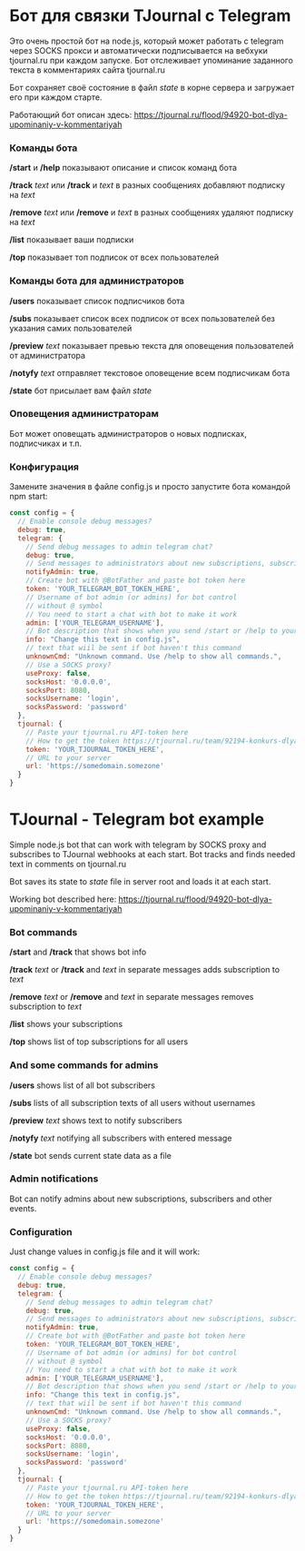 # Бот для связки TJournal с Telegram

Это очень простой бот на node.js, который может работать с telegram через SOCKS прокси и автоматически подписывается на вебхуки tjournal.ru при каждом запуске. Бот отслеживает упоминание заданного текста в комментариях сайта tjournal.ru

Бот сохраняет своё состояние в файл *state* в корне сервера и загружает его при каждом старте.

Работающий бот описан здесь: https://tjournal.ru/flood/94920-bot-dlya-upominaniy-v-kommentariyah

### Команды бота
**/start** и **/help** показывают описание и список команд бота

**/track** *text* или **/track** и *text* в разных сообщениях добавляют подписку на *text*

**/remove** *text* или **/remove** и *text* в разных сообщениях удаляют подписку на *text*

**/list** показывает ваши подписки

**/top** показывает топ подписок от всех пользователей

### Команды бота для администраторов
**/users** показывает список подписчиков бота

**/subs** показывает список всех подписок от всех пользователей без указания самих пользователей

**/preview** *text* показывает превью текста для оповещения пользователей от администратора

**/notyfy** *text* отправляет текстовое оповещение всем подписчикам бота

**/state** бот присылает вам файл *state*

### Оповещения администраторам
Бот может оповещать администраторов о новых подписках, подписчиках и т.п.

### Конфигурация
Замените значения в файле config.js и просто запустите бота командой npm start:

```javascript
const config = {
  // Enable console debug messages?
  debug: true,
  telegram: {
    // Send debug messages to admin telegram chat?
    debug: true,
    // Send messages to administrators about new subscriptions, subscribers etc
    notifyAdmin: true,
    // Create bot with @BotFather and paste bot token here
    token: 'YOUR_TELEGRAM_BOT_TOKEN_HERE',
    // Username of bot admin (or admins) for bot control
    // without @ symbol
    // You need to start a chat with bot to make it work
    admin: ['YOUR_TELEGRAM_USERNAME'],
    // Bot description that shows when you send /start or /help to your bot
    info: "Change this text in config.js",
    // text that wiil be sent if bot haven't this command
    unknownCmd: "Unknown command. Use /help to show all commands.",
    // Use a SOCKS proxy?
    useProxy: false,
    socksHost: '0.0.0.0',
    socksPort: 8080,
    socksUsername: 'login',
    socksPassword: 'password'
  },
  tjournal: {
    // Paste your tjournal.ru API-token here
    // How to get the token https://tjournal.ru/team/92194-konkurs-dlya-razrabotchikov-ot-tj-i-geekbrains
    token: 'YOUR_TJOURNAL_TOKEN_HERE',
    // URL to your server
    url: 'https://somedomain.somezone'
  }
}
```

# TJournal - Telegram bot example

Simple node.js bot that can work with telegram by SOCKS proxy and subscribes to TJournal webhooks at each start. Bot tracks and finds needed text in comments on tjournal.ru

Bot saves its state to *state* file in server root and loads it at each start.

Working bot described here: https://tjournal.ru/flood/94920-bot-dlya-upominaniy-v-kommentariyah

### Bot commands
**/start** and **/track** that shows bot info

**/track** *text* or **/track** and *text* in separate messages adds subscription to *text*

**/remove** *text* or **/remove** and *text* in separate messages removes subscription to *text*

**/list** shows your subscriptions

**/top** shows list of top subscriptions for all users

### And some commands for admins
**/users** shows list of all bot subscribers

**/subs** lists of all subscription texts of all users without usernames

**/preview** *text* shows text to notify subscribers

**/notyfy** *text* notifying all subscribers with entered message

**/state** bot sends current state data as a file

### Admin notifications
Bot can notify admins about new subscriptions, subscribers and other events.

### Configuration
Just change values in config.js file and it will work:
```javascript
const config = {
  // Enable console debug messages?
  debug: true,
  telegram: {
    // Send debug messages to admin telegram chat?
    debug: true,
    // Send messages to administrators about new subscriptions, subscribers etc
    notifyAdmin: true,
    // Create bot with @BotFather and paste bot token here
    token: 'YOUR_TELEGRAM_BOT_TOKEN_HERE',
    // Username of bot admin (or admins) for bot control
    // without @ symbol
    // You need to start a chat with bot to make it work
    admin: ['YOUR_TELEGRAM_USERNAME'],
    // Bot description that shows when you send /start or /help to your bot
    info: "Change this text in config.js",
    // text that wiil be sent if bot haven't this command
    unknownCmd: "Unknown command. Use /help to show all commands.",
    // Use a SOCKS proxy?
    useProxy: false,
    socksHost: '0.0.0.0',
    socksPort: 8080,
    socksUsername: 'login',
    socksPassword: 'password'
  },
  tjournal: {
    // Paste your tjournal.ru API-token here
    // How to get the token https://tjournal.ru/team/92194-konkurs-dlya-razrabotchikov-ot-tj-i-geekbrains
    token: 'YOUR_TJOURNAL_TOKEN_HERE',
    // URL to your server
    url: 'https://somedomain.somezone'
  }
}
```
